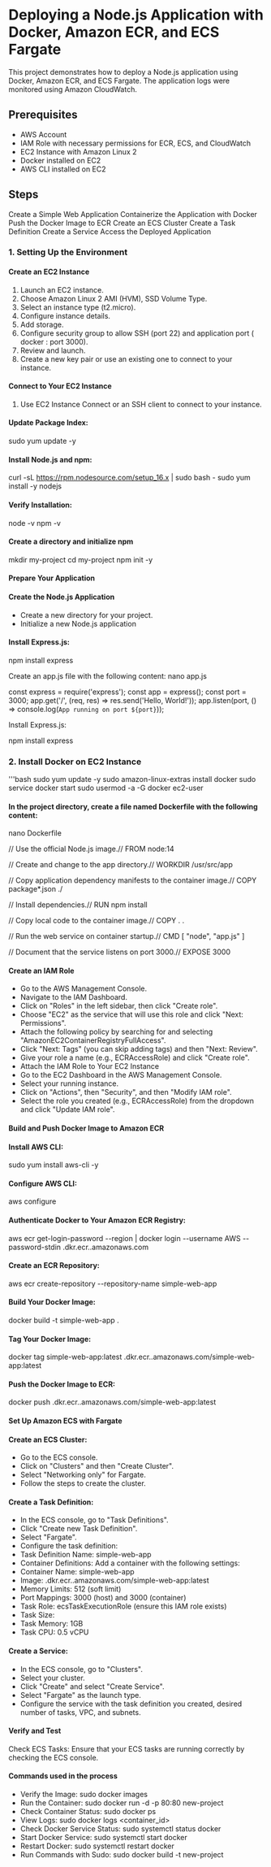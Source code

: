 # Deploying a Node.js Application with Docker, Amazon ECR, and ECS Fargate

This project demonstrates how to deploy a Node.js application using Docker, Amazon ECR, and ECS Fargate. The application logs were monitored using Amazon CloudWatch.

## Prerequisites
- AWS Account
- IAM Role with necessary permissions for ECR, ECS, and CloudWatch
- EC2 Instance with Amazon Linux 2
- Docker installed on EC2
- AWS CLI installed on EC2

## Steps

Create a Simple Web Application
Containerize the Application with Docker
Push the Docker Image to ECR
Create an ECS Cluster
Create a Task Definition
Create a Service
Access the Deployed Application

### 1. Setting Up the Environment

#### Create an EC2 Instance
1. Launch an EC2 instance.
2. Choose Amazon Linux 2 AMI (HVM), SSD Volume Type.
3. Select an instance type (t2.micro).
4. Configure instance details.
5. Add storage.
6. Configure security group to allow SSH (port 22) and application port ( docker : port 3000).
7. Review and launch.
9. Create a new key pair or use an existing one to connect to your instance.

#### Connect to Your EC2 Instance
1. Use EC2 Instance Connect or an SSH client to connect to your instance.

#### Update Package Index:
sudo yum update -y

#### Install Node.js and npm:
curl -sL https://rpm.nodesource.com/setup_16.x | sudo bash -
sudo yum install -y nodejs

#### Verify Installation:
node -v
npm -v

#### Create a directory and initialize npm
mkdir my-project
cd my-project
npm init -y

#### Prepare Your Application

#### Create the Node.js Application
- Create a new directory for your project.
- Initialize a new Node.js application


#### Install Express.js:
npm install express

Create an app.js file with the following content:
nano app.js

const express = require('express');
const app = express();
const port = 3000;
app.get('/', (req, res) => res.send('Hello, World!'));
app.listen(port, () => console.log(`App running on port ${port}`));

Install Express.js:

npm install express

### 2. Install Docker on EC2 Instance
'''bash
sudo yum update -y
sudo amazon-linux-extras install docker
sudo service docker start
sudo usermod -a -G docker ec2-user


#### In the project directory, create a file named Dockerfile with the following content:
nano Dockerfile

// Use the official Node.js image.// 
FROM node:14

//  Create and change to the app directory.// 
WORKDIR /usr/src/app

//  Copy application dependency manifests to the container image.// 
COPY package*.json ./

//  Install dependencies.// 
RUN npm install

// Copy local code to the container image.// 
COPY . .

// Run the web service on container startup.// 
CMD [ "node", "app.js" ]

//  Document that the service listens on port 3000.// 
EXPOSE 3000

#### Create an IAM Role

- Go to the AWS Management Console.
- Navigate to the IAM Dashboard.
- Click on "Roles" in the left sidebar, then click "Create role".
- Choose "EC2" as the service that will use this role and click "Next: Permissions".
- Attach the following policy by searching for and selecting "AmazonEC2ContainerRegistryFullAccess".
- Click "Next: Tags" (you can skip adding tags) and then "Next: Review".
- Give your role a name (e.g., ECRAccessRole) and click "Create role".
- Attach the IAM Role to Your EC2 Instance
- Go to the EC2 Dashboard in the AWS Management Console.
- Select your running instance.
- Click on "Actions", then "Security", and then "Modify IAM role".
- Select the role you created (e.g., ECRAccessRole) from the dropdown and click "Update IAM role".

#### Build and Push Docker Image to Amazon ECR

#### Install AWS CLI:
sudo yum install aws-cli -y
#### Configure AWS CLI:
aws configure

#### Authenticate Docker to Your Amazon ECR Registry:
aws ecr get-login-password --region <your-region> | docker login --username AWS --password-stdin <your-aws-account-id>.dkr.ecr.<your-region>.amazonaws.com

#### Create an ECR Repository:
aws ecr create-repository --repository-name simple-web-app

#### Build Your Docker Image:
docker build -t simple-web-app .

#### Tag Your Docker Image:
docker tag simple-web-app:latest <your-aws-account-id>.dkr.ecr.<your-region>.amazonaws.com/simple-web-app:latest

#### Push the Docker Image to ECR:
docker push <your-aws-account-id>.dkr.ecr.<your-region>.amazonaws.com/simple-web-app:latest

#### Set Up Amazon ECS with Fargate

#### Create an ECS Cluster:

- Go to the ECS console.
- Click on "Clusters" and then "Create Cluster".
- Select "Networking only" for Fargate.
- Follow the steps to create the cluster.

#### Create a Task Definition:

- In the ECS console, go to "Task Definitions".
- Click "Create new Task Definition".
- Select "Fargate".
- Configure the task definition:
- Task Definition Name: simple-web-app
- Container Definitions: Add a container with the following settings:
- Container Name: simple-web-app
- Image: <your-aws-account-id>.dkr.ecr.<your-region>.amazonaws.com/simple-web-app:latest
- Memory Limits: 512 (soft limit)
- Port Mappings: 3000 (host) and 3000 (container)
- Task Role: ecsTaskExecutionRole (ensure this IAM role exists)
- Task Size:
- Task Memory: 1GB
- Task CPU: 0.5 vCPU

#### Create a Service:

- In the ECS console, go to "Clusters".
- Select your cluster.
- Click "Create" and select "Create Service".
- Select "Fargate" as the launch type.
- Configure the service with the task definition you created, desired number of tasks, VPC, and subnets.

#### Verify and Test
Check ECS Tasks: Ensure that your ECS tasks are running correctly by checking the ECS console.

#### Commands used in the process

- Verify the Image: sudo docker images
- Run the Container: sudo docker run -d -p 80:80 new-project
- Check Container Status: sudo docker ps
- View Logs: sudo docker logs <container_id>
- Check Docker Service Status: sudo systemctl status docker
- Start Docker Service: sudo systemctl start docker
- Restart Docker: sudo systemctl restart docker
- Run Commands with Sudo: sudo docker build -t new-project
